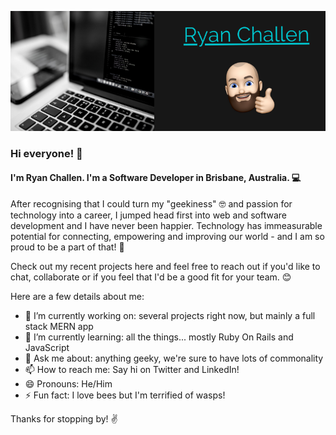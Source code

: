 ![Banner with computer and memoji of Ryan Challen](./RyanBanner.png)

### Hi everyone! 👋

#### I'm Ryan Challen. I'm a Software Developer in Brisbane, Australia. 💻

After recognising that I could turn my "geekiness" 🤓 and passion for technology into a career, I jumped head first into web and software development and I have never been happier. Technology has immeasurable potential for connecting, empowering and improving our world - and I am so proud to be a part of that! 🙌

Check out my recent projects here and feel free to reach out if you'd like to chat, collaborate or if you feel that I'd be a good fit for your team. 😊

Here are a few details about me:

- 🔭 I’m currently working on: several projects right now, but mainly a full stack MERN app
- 🌱 I’m currently learning: all the things... mostly Ruby On Rails and JavaScript
- 💬 Ask me about: anything geeky, we're sure to have lots of commonality
- 📫 How to reach me: Say hi on Twitter and LinkedIn!
- 😄 Pronouns: He/Him
- ⚡ Fun fact: I love bees but I'm terrified of wasps!

Thanks for stopping by! ✌️
